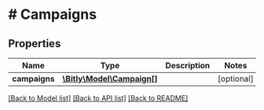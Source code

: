 # # Campaigns

## Properties

Name | Type | Description | Notes
------------ | ------------- | ------------- | -------------
**campaigns** | [**\Bitly\Model\Campaign[]**](Campaign.md) |  | [optional]

[[Back to Model list]](../../README.md#models) [[Back to API list]](../../README.md#endpoints) [[Back to README]](../../README.md)
